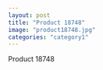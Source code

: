 ```yaml
---
layout: post
title: "Product 18748"
image: "product18748.jpg"
categories: "category1"
---
```

Product 18748
